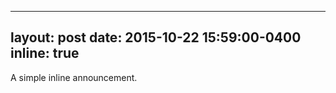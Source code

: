 <!--  -->
---
layout: post
date: 2015-10-22 15:59:00-0400
inline: true
---

A simple inline announcement.
